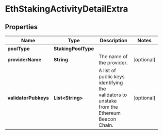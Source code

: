 

# EthStakingActivityDetailExtra


## Properties

| Name | Type | Description | Notes |
|------------ | ------------- | ------------- | -------------|
|**poolType** | **StakingPoolType** |  |  |
|**providerName** | **String** | The name of the provider. |  [optional] |
|**validatorPubkeys** | **List&lt;String&gt;** | A list of public keys identifying the validators to unstake from the Ethereum Beacon Chain. |  [optional] |



